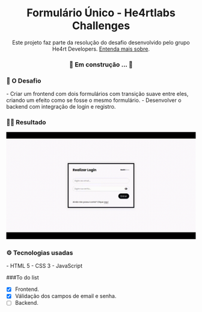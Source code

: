 <h1 align="center">Formulário Único - He4rtlabs Challenges</h1>
<p align="center">Este projeto faz parte da resolução do desafio desenvolvido pelo grupo He4rt Developers. <a href="https://github.com/he4rtlabs/he4rtlabs-challenges-03">Entenda mais sobre</a>.</p>

<h3 align="center"> 🚧 Em construção ... 🚧</h3>

<h3>🚀 O Desafio</h3>
- Criar um frontend com dois formulários com transição suave entre eles, criando um efeito como se fosse o mesmo formulário.
- Desenvolver o backend com integração de login e registro.

<h3>👩‍💻  Resultado</h3>
<center><img src="./screen.gif"></center>

<h3>⚙️ Tecnologias usadas</h3>
- HTML 5
- CSS 3
- JavaScript

###To do list
-[x] Frontend.
-[x] Válidação dos campos de email e senha.
-[ ] Backend.
